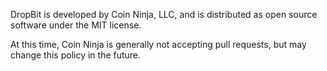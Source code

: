 DropBit is developed by Coin Ninja, LLC, and is distributed as open source software under the MIT license.  

At this time, Coin Ninja is generally not accepting pull requests, but may change this policy in the future.

